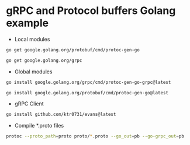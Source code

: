# gRPC and Protocol buffers Golang example

- Local modules
```bash
go get google.golang.org/protobuf/cmd/protoc-gen-go
```

```bash
go get google.golang.org/grpc
```

- Global modules
```bash
go install google.golang.org/grpc/cmd/protoc-gen-go-grpc@latest
```

```bash
go install google.golang.org/protobuf/cmd/protoc-gen-go@latest
```

- gRPC Client
```bash
go install github.com/ktr0731/evans@latest
```

- Compile *.proto files
```bash
protoc --proto_path=proto proto/*.proto --go_out=pb --go-grpc_out=pb
```